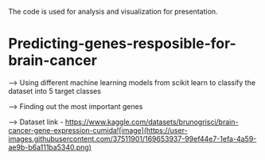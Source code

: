 The code is used for analysis and visualization for presentation.

# Predicting-genes-resposible-for-brain-cancer
--> Using different machine learning models from scikit learn to classify the dataset into 5 target classes 


--> Finding out the most important genes


--> Dataset link - https://www.kaggle.com/datasets/brunogrisci/brain-cancer-gene-expression-cumida![image](https://user-images.githubusercontent.com/37511901/169653937-99ef44e7-1efa-4a59-ae9b-b6a111ba5340.png)

